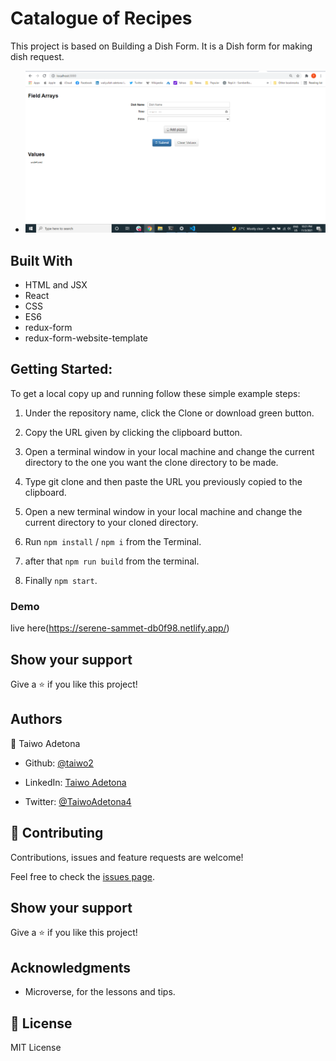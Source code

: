 # Catalogue of Recipes
This project is based on Building a  Dish Form. It is a Dish form for making dish request.

* ![Home](./pizza.png)


## Built With
* HTML and JSX
* React
* CSS
* ES6
* redux-form
* redux-form-website-template

## Getting Started:

To get a local copy up and running follow these simple example steps:

1. Under the repository name, click the Clone or download green button.

2. Copy the URL given by clicking the clipboard button.


3. Open a terminal window in your local machine and change the current directory to the one you
   want the clone directory to be made.

4. Type  git clone and then paste the URL you previously copied to the clipboard.

5. Open a new terminal window in your local machine and change the current directory to your
   cloned directory.

6. Run `npm install` / `npm i` from the Terminal.

7. after that `npm run build` from the terminal.

8. Finally `npm start`.

### Demo
live here(https://serene-sammet-db0f98.netlify.app/)
## Show your support
Give a ⭐️ if you like this project!

## Authors

👤 Taiwo Adetona

- Github: [@taiwo2](https://github.com/taiwo2)

- LinkedIn: [Taiwo Adetona](https://www.linkedin.com/in/taiwo-adetona/)

- Twitter: [@TaiwoAdetona4](https://twitter.com/TaiwoAdetona4/)

## 🤝 Contributing

Contributions, issues and feature requests are welcome!

Feel free to check the [issues page](../../issues/).


## Show your support

Give a ⭐️ if you like this project!


## Acknowledgments

- Microverse, for the lessons and tips.

## 📝 License

MIT License